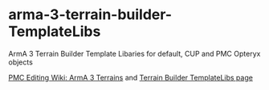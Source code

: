 # arma-3-terrain-builder-TemplateLibs

ArmA 3 Terrain Builder Template Libaries for default, CUP and PMC Opteryx objects

[PMC Editing Wiki: ArmA 3 Terrains](http://pmc.editing.wiki/doku.php?id=arma3:terrain) and [Terrain Builder TemplateLibs page](http://pmc.editing.wiki/doku.php?id=arma3:terrain:terrain-builder-templatelibs)
